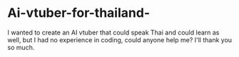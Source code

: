 # Ai-vtuber-for-thailand-
I wanted to create an AI vtuber that could speak Thai and could learn as well, but I had no experience in coding, could anyone help me? I'll thank you so much. 

